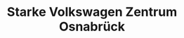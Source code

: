 ---
title: "Starke Volkswagen Zentrum Osnabrück"
url: /osnabrueck/starke-volkswagen-zentrum-osnabrueck/
shop: Autohaus
---